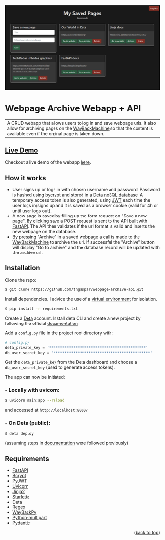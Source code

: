 ![main page](images/main_page.png)


# Webpage Archive Webapp + API

<table>
<tr>
<td>
A CRUD webapp that allows users to log in and save webpage urls. It also allow for archiving pages on the <a href="https://archive.org/web/">WayBackMachine</a> so that the content is available even if the orginal page is taken down.
</tr>
</td>
</table>

## [Live Demo](https://webpagearchive.deta.dev/)
Checkout a live demo of the webapp [here](https://webpagearchive.deta.dev/).

## How it works
* User signs up or logs in with chosen username and password. Password is hashed using <a href="https://en.wikipedia.org/wiki/Bcrypt">bycrypt</a> and stored in a <a href= "https://docs.deta.sh/docs/base/about">Deta noSQL database</a>. A temporary access token is also generated, using <a href="https://jwt.io/">JWT</a> each time the user logs in/signs up and it is saved as a browser cookie (valid for 4h or until user logs out).
* A new page is saved by filling up the form request on "Save a new page". By clicking save a POST request is sent to the API built with <a href="https://fastapi.tiangolo.com/">FastAPI</a>. The API then validates if the url format is valid and inserts the new webpage on the database.
* By pressing "Archive" in a saved webpage a call is made to the <a href="https://archive.org/web/">WayBackMachine</a> to archive the url. If successful the "Archive" button will display "Go to archive" and the database record will be updated with the archive url.

## Installation
Clone the repo:
```bash
$ git clone https://github.com/tngaspar/webpage-archive-api.git
```
Install dependencies. I advice the use of a [virtual environment](https://docs.python.org/3/library/venv.html) for isolation.
```bash
$ pip install -r requirements.txt
```
Create a <a href="https://www.deta.sh/">Deta<a> account. Install deta CLI and create a new project by following the official [documentation](https://docs.deta.sh/docs/micros/getting_started)

Add a `config.py` file in the project root directory with:

```python
# config.py
deta_private_key = '********************************************'
db_user_secret_key = '********************************************'
```
Get the `deta_private_key` from the Deta dashboard and choose a `db_user_secret_key` (used to generate access tokens).

The app can now be initiated:

### - Locally with uvicorn:
```bash
$ uvicorn main:app --reload
```
and accessed at `http://localhost:8000/`

### - On Deta (public):
```bash
$ deta deploy
```
(assuming steps in [documentation](https://docs.deta.sh/docs/micros/getting_started) were followed previously)

## Requirements

* <a href="https://fastapi.tiangolo.com/">FastAPI</a>
* <a href="https://github.com/pyca/bcrypt/">Bcrypt</a>
* <a href="https://github.com/jpadilla/pyjwt">PyJWT</a>
* <a href="https://www.uvicorn.org/">Uvicorn</a>
* <a href="https://palletsprojects.com/p/jinja/">Jinja2</a>
* <a href="https://github.com/encode/starlette">Starlette</a>
* <a href="https://docs.deta.sh/docs/home/">Deta</a>
* <a href="https://pypi.org/project/regex/">Regex</a>
* <a href="https://akamhy.github.io/waybackpy/">WayBackPy</a>
* <a href="https://github.com/andrew-d/python-multipart">Python-multipart</a>
* <a href="https://pydantic-docs.helpmanual.io/">Pydantic</a>

<p align="right">(<a href="#top">back to top</a>)</p>

